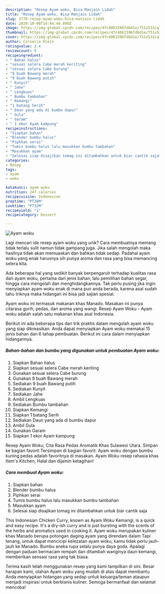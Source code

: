 ```yaml
---
description: "Resep Ayam woku, Bisa Manjain Lidah"
title: "Resep Ayam woku, Bisa Manjain Lidah"
slug: 3770-resep-ayam-woku-bisa-manjain-lidah
date: 2020-10-08T14:44:44.890Z
image: https://img-global.cpcdn.com/recipes/4fc4061596fd6d1e/751x532cq70/ayam-woku-foto-resep-utama.jpg
thumbnail: https://img-global.cpcdn.com/recipes/4fc4061596fd6d1e/751x532cq70/ayam-woku-foto-resep-utama.jpg
cover: https://img-global.cpcdn.com/recipes/4fc4061596fd6d1e/751x532cq70/ayam-woku-foto-resep-utama.jpg
author: Cornelia Klein
ratingvalue: 3.4
reviewcount: 9
recipeingredient:
- " Bahan halus"
- "sesuai selera Cabe merah keriting"
- "sesuai selera Cabe burung"
- "9 buah Bawang merah"
- "9 buah Bawang putih"
- " Kunyit"
- " Jahe"
- " Lengkuas"
- " Bumbu tambahan"
- " Kemangi"
- "1 batang Serih"
- " Daun yang ada di bumbu dapur"
- " Gula"
- " Garam"
- " 1 ekor Ayam kampung"
recipeinstructions:
- "Siapkan bahan"
- "Blender bumbu halus"
- "Piphkan serai"
- "Tumis bumbu halus lalu masukkan bumbu tambahan"
- "Masukkan ayam"
- "Selesai siap disajikan tomag ini ditambahkan untuk biar cantik saja"
categories:
- Resep
tags:
- ayam
- woku

katakunci: ayam woku 
nutrition: 247 calories
recipecuisine: Indonesian
preptime: "PT26M"
cooktime: "PT32M"
recipeyield: "1"
recipecategory: Dessert

---
```



![Ayam woku](https://img-global.cpcdn.com/recipes/4fc4061596fd6d1e/751x532cq70/ayam-woku-foto-resep-utama.jpg)

Lagi mencari ide resep ayam woku yang unik? Cara membuatnya memang tidak terlalu sulit namun tidak gampang juga. Jika salah mengolah maka hasilnya tidak akan memuaskan dan bahkan tidak sedap. Padahal ayam woku yang enak harusnya sih punya aroma dan rasa yang bisa memancing selera kita.

Ada beberapa hal yang sedikit banyak berpengaruh terhadap kualitas rasa dari ayam woku, pertama dari jenis bahan, lalu pemilihan bahan segar, hingga cara mengolah dan menghidangkannya. Tak perlu pusing jika ingin menyiapkan ayam woku enak di mana pun anda berada, karena asal sudah tahu triknya maka hidangan ini bisa jadi sajian spesial.

Ayam woku ini termasuk makanan khas Manado. Masakan ini punya citarasa gurih, pedas, dan aroma yang wangi. Resep Ayam Woku - Ayam woku adalah salah satu makanan khas asal Indonesia.


Berikut ini ada beberapa tips dan trik praktis dalam mengolah ayam woku yang siap dikreasikan. Anda dapat menyiapkan Ayam woku memakai 15 jenis bahan dan 6 tahap pembuatan. Berikut ini cara dalam menyiapkan hidangannya.

<!--inarticleads1-->

##### Bahan-bahan dan bumbu yang digunakan untuk pembuatan Ayam woku:

1. Siapkan  Bahan halus
1. Siapkan sesuai selera Cabe merah keriting
1. Gunakan sesuai selera Cabe burung
1. Gunakan 9 buah Bawang merah
1. Sediakan 9 buah Bawang putih
1. Sediakan  Kunyit
1. Sediakan  Jahe
1. Ambil  Lengkuas
1. Sediakan  Bumbu tambahan
1. Siapkan  Kemangi
1. Siapkan 1 batang Serih
1. Sediakan  Daun yang ada di bumbu dapur
1. Ambil  Gula
1. Gunakan  Garam
1. Siapkan  1 ekor Ayam kampung


Resep Ayam Woku, Cita Rasa Pedas Aromatik Khas Sulawesi Utara. Simpan ke bagian favorit Tersimpan di bagian favorit. Ayam woku dengan bumbu kuning pedas adalah favoritnya di masakan. Ayam Woku resep rahasia khas Item&#39;s Kitchen, Halal dan dijamin ketagihan! 

<!--inarticleads2-->

##### Cara membuat Ayam woku:

1. Siapkan bahan
1. Blender bumbu halus
1. Piphkan serai
1. Tumis bumbu halus lalu masukkan bumbu tambahan
1. Masukkan ayam
1. Selesai siap disajikan tomag ini ditambahkan untuk biar cantik saja


This Indonesian Chicken Curry, known as Ayam Woku Kemangi, is a quick and easy recipe. It&#39;s a dry-ish curry and is just bursting with the scents of the herbs and aromatics used in cooking it. Ayam woku merupakan kuliner khas Manado berupa potongan daging ayam yang direndam dalam Tapi tenang, untuk dapat mencicipi kelezatan ayam woku, kamu tidak perlu jauh-jauh ke Manado. Bumbu aneka rupa selalu punya daya goda. Apalagi dengan paduan bermacam rempah dan ditambah wanginya daun kemangi, memberikan sensasi rasa yang tak biasa. 

Terima kasih telah menggunakan resep yang kami tampilkan di sini. Besar harapan kami, olahan Ayam woku yang mudah di atas dapat membantu Anda menyiapkan hidangan yang sedap untuk keluarga/teman ataupun menjadi inspirasi untuk berbisnis kuliner. Semoga bermanfaat dan selamat mencoba!
